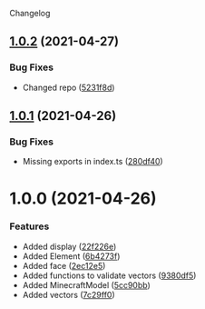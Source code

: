 Changelog

## [1.0.2](https://github.com/OrangeUtan/js-minecraft-model/compare/v1.0.1...v1.0.2) (2021-04-27)


### Bug Fixes

* Changed repo ([5231f8d](https://github.com/OrangeUtan/js-minecraft-model/commit/5231f8da05d680e3b1cc9766741525608f86f443))

## [1.0.1](https://github.com/OrangeUtan/node-minecraft-model/compare/v1.0.0...v1.0.1) (2021-04-26)


### Bug Fixes

* Missing exports in index.ts ([280df40](https://github.com/OrangeUtan/node-minecraft-model/commit/280df405835556c1cf3c71ff6fb7d91a7a7a2eda))

# 1.0.0 (2021-04-26)


### Features

* Added display ([22f226e](https://github.com/OrangeUtan/js-minecraft-model/commit/22f226e24a09e9a54822fcba5fa6f9a3e6315d99))
* Added Element ([6b4273f](https://github.com/OrangeUtan/js-minecraft-model/commit/6b4273ff1d888ccd9b3d3544ba8924f634123ab5))
* Added face ([2ec12e5](https://github.com/OrangeUtan/js-minecraft-model/commit/2ec12e5bae4f58042a29ed448e8008eddad24355))
* Added functions to validate vectors ([9380df5](https://github.com/OrangeUtan/js-minecraft-model/commit/9380df58999d8ff626c8bd7a338e867ce746cb5e))
* Added MinecraftModel ([5cc90bb](https://github.com/OrangeUtan/js-minecraft-model/commit/5cc90bbaf765e6b8f246a00f33cb8969a961cc21))
* Added vectors ([7c29ff0](https://github.com/OrangeUtan/js-minecraft-model/commit/7c29ff0e5548eb59596a35d98796f8cf455ed8d3))
